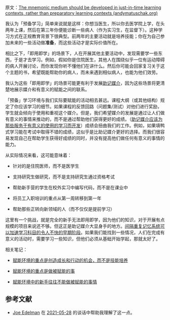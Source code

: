 原文：[The mnemonic medium should be developed in just-in-time learning contexts, rather than preparatory learning contexts (andymatuschak.org)](https://notes.andymatuschak.org/z8YQjYjBnEae9U9ySaywQ5AKyb3fHg7jRdcrz)

我认为「预备学习」简单来说就是这样：你想当医生，所以你去医学院上学，在头两年上课，然后在第三年你便能诊断一些病人（作为实习生，在监督下）。这种学习方式在正规教育背景下很典型。前两年的主要活动就是培养技能；你在为自己参加未来的一些活动做**准备**，而这些活动才是实际价值所在。

相比之下，「即用即学」的场景下，人在开展其他主要活动中，发现需要学一些东西，于是才去学习。例如，假如你是住院医生，其他人在围绕似乎一位有运动障碍的病人开展讨论，而你发现你听不懂他们在讲什么。然后你可能会回家复习关于这个主题的书，希望既能帮助你的病人，而未来遇到相似病人，也能为他们效劳。

我认为这些「即用即学」的场景可能更有利于发展[助记媒介](https://notes.andymatuschak.org/z4rRX3qwSSJRsEkdXKwH2shamgHNeRthrMLiF)，因为这些场景将更清楚地展示媒介和有意义的赋能之间的联系。

「预备」学习环境与我们实际要赋能的活动相去甚远。课程大纲（或其他结构）规定了你应该学习的细节。如果课程的反馈回路（问题集/测试）对他们进行奖励，学生就会倾向于使用和重视这个媒介。但是，我们希望媒介的发展是通过让人们做有意义的事情来推动的，而不是通过帮助他们获得更好的成绩。（[助记媒介应该为那些服务于有意义的使用的学习而开发](https://notes.andymatuschak.org/zaChVThdkmrnkr3mHEe7U61CP5QzorRFvKeC)）成绩会扭曲我们的工作。例如，如果填鸭式学习能在考试中取得不错的成绩，这似乎是比助记媒介更好的选择。而我们很容易发现自己在帮助学生获得好成绩的同时，并没有提高他们做任何有意义的事情的能力。

从实际情况来看，这可能意味着：

- 针对的是住院医师，而不是医学生

- 支持研究生做研究，而不是支持研究生通过资格考试

- 帮助新手营的学生在校外实习中编写代码，而不是在课业中

- 将员工入职培训的重点从第一周转移到第一年

- 帮助那些正转向新领域的人（而不仅仅是提前学习）

这里有一个挑战，就是完全的新手无法即用即学，因为他们的知识，对于开展有点规模的项目来说还不够。但这正是助记媒介大显身手的地方。[间隔重复记忆系统可以加速学习科目的令人不快的早期阶段](https://notes.andymatuschak.org/z36hoKonZMF93rY34goQhyFLfnTfHmSwBzNYs)。如果我们能找到一些情况，人们在完成有意义的活动时，需要学习一些知识，但他们必须从基础开始学起，那就太好了。

相关笔记：

- [赋能环境的重点是创造成长和行动的机会，而不是技能培养](https://notes.andymatuschak.org/z5th5bWm6VhB6PPbYB97gUKMdnaZe5atntRza)

- [赋能环境的重点是做被赋能的事](https://notes.andymatuschak.org/z6tuZZKaNeLM7c9jPZwNVGURGTuXLy8jesv5i)

- [赋能环境中的新手往往不能做被赋能的事情](https://notes.andymatuschak.org/z3XsSKarN8i3pV4WjPiJ7pVGG6akRVQvU7ngK)

## 参考文献

- [Joe Edelman](https://notes.andymatuschak.org/z7kjCr2PDLTu2bMLmHgUcghoCRu6tQPT3aB2K) 在 [2021-05-28](https://notes.andymatuschak.org/z2hwgXo6KNxaMsZoDdF68JKtBCtM1P4k4x2pW) 的谈话中帮助我理解了这一点。